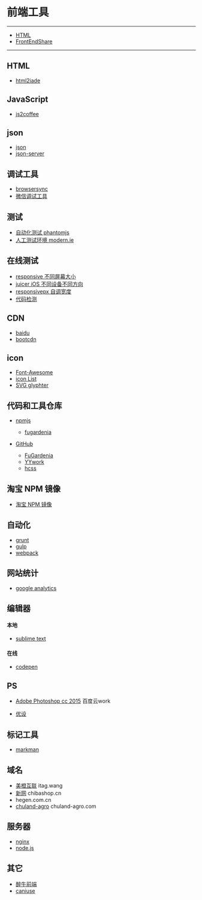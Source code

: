 # 前端工具
---

- [HTML](./HTML.md)
- [FrontEndShare](./FrontEndShare.md)

---



## HTML

* [html2jade](http://www.html2jade.org/)

## JavaScript

* [js2coffee](http://js2.coffee/)

## json

* [json](http://json.cn/)
* [json-server](https://github.com/typicode/json-server)

## 调试工具

* [browsersync](http://www.browsersync.io/)
* [微信调试工具](http://blog.qqbrowser.cc/)

## 测试

* [自动化测试 phantomjs](http://phantomjs.org/)
* [人工测试环境 modern.ie](https://dev.modern.ie/tools/vms/)

## 在线测试

* [responsive 不同屏幕大小](http://mattkersley.com/responsive/)
* [juicer iOS 不同设备不同方向](http://juicecreative.co.uk/juicer/)
* [responsivepx 自调宽度](http://responsivepx.com/)
* [代码检测](https://validator.w3.org/mobile-alpha/)

## CDN

* [baidu](http://cdn.code.baidu.com/)
* [bootcdn](http://www.bootcdn.cn/)

## icon

* [Font-Awesome](http://fortawesome.github.io/Font-Awesome/)
* [icon List](http://weloveiconfonts.com/)
* [SVG glyphter](https://glyphter.com/)

## 代码和工具仓库

* [npmjs](https://www.npmjs.com/)

  - [fugardenia](https://www.npmjs.com/~fugardenia)

* [GitHub](https://github.com/)

  - [FuGardenia](https://github.com/FuGardenia)
  - [YYwork](https://github.com/YYwork)
  - [hcss](https://github.com/hcss)

## 淘宝 NPM 镜像

* [淘宝 NPM 镜像](http://npm.taobao.org/)

## 自动化

* [grunt](http://www.gruntjs.net/)
* [gulp](http://gulpjs.com/)
* [webpack](http://webpack.github.io/)

## 网站统计

* [google analytics](https://www.google.com/analytics/)

## 编辑器

#### 本地

* [sublime text](http://www.sublimetext.com/)

#### 在线

* [codepen](https://codepen.io/)

## PS

* [Adobe Photoshop cc 2015]() 百度云work

* [优设](http://hao.uisdc.com/)

## 标记工具

* [markman](http://getmarkman.com/#/download-modal)

## 域名

* [美橙互联](http://www.cndns.com/) itag.wang
* [新网](http://www.xinnet.com/) chibashop.cn
* [](http://www.cndns.com/) hegen.com.cn
* [chuland-agro](i.chuland-agro.com) chuland-agro.com

## 服务器

* [nginx](http://nginx.org/)
* [node.js](https://nodejs.org/)

## 其它

* [醉牛前端](http://f2er.club/)
* [caniuse](http://caniuse.com/)